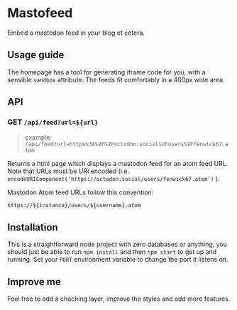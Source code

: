 # Mastofeed

Embed a mastodon feed in your blog et cetera.

## Usage guide

The homepage has a tool for generating iframe code for you, with a sensible `sandbox` attribute.  The feeds fit comfortably in a 400px wide area.

## API

### GET `/api/feed?url=${url}`

> example: `/api/feed/url=https%3A%2F%2Foctodon.social%2Fusers%2Ffenwick67.atom`

Returns a html page which displays a mastodon feed for an atom feed URL.  Note that URLs must be URI encoded (i.e. `encodeURIComponent('https://octodon.social/users/fenwick67.atom')` ).

Mastodon Atom feed URLs follow this convention:

`https://${instance}/users/${username}.atom`

## Installation

This is a straightforward node project with zero databases or anything, you should just be able to run `npm install` and then `npm start` to get up and running.  Set your `PORT` environment variable to change the port it listens on.

## Improve me

Feel free to add a chaching layer, improve the styles and add more features.
